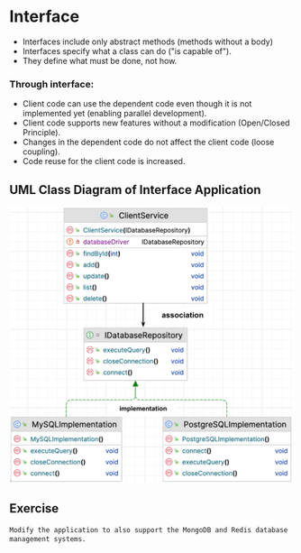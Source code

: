 # Interface

* Interfaces include only abstract methods (methods without a body)
* Interfaces specify what a class can do ("is capable of").
* They define what must be done, not how.

### Through interface:
* Client code can use the dependent code even though it is not implemented yet (enabling parallel development).
* Client code supports new features without a modification (Open/Closed Principle).
* Changes in the dependent code do not affect the client code (loose coupling). 
* Code reuse for the client code is increased.

## UML Class Diagram of Interface Application

![](https://github.com/celalceken/OOPCourseCodeSamples/blob/main/Files/Interface.png)

## Exercise
    Modify the application to also support the MongoDB and Redis database management systems.